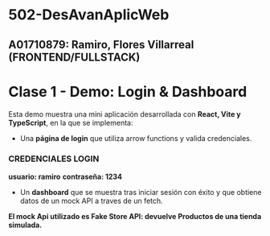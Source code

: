 # 502-DesAvanAplicWeb

## A01710879: Ramiro, Flores Villarreal (FRONTEND/FULLSTACK)


# Clase 1 - Demo: Login & Dashboard

Esta demo muestra una mini aplicación desarrollada con **React, Vite y TypeScript**, en la que se implementa:

- Una **página de login** que utiliza arrow functions y valida credenciales.
### CREDENCIALES LOGIN
**usuario: ramiro**
**contraseña: 1234**

- Un **dashboard** que se muestra tras iniciar sesión con éxito y que obtiene datos de un mock API a traves de un fetch.

**El mock Api utilizado es Fake Store API: devuelve Productos de una tienda simulada.**
